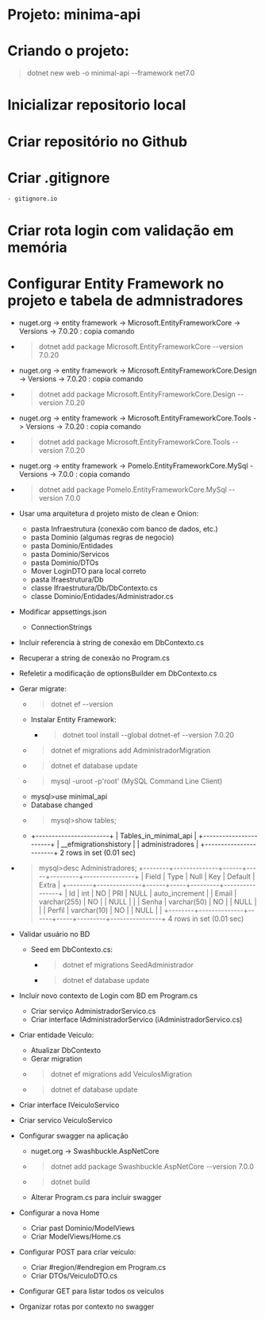 # Projeto: minima-api
# Criando o projeto:
>dotnet new web -o minimal-api --framework net7.0

# Inicializar repositorio local

# Criar repositório no Github

# Criar .gitignore
    - gitignore.io

# Criar rota login com validação em memória

# Configurar Entity Framework no projeto e tabela de admnistradores
 - nuget.org -> entity framework -> Microsoft.EntityFrameworkCore -> Versions -> 7.0.20 : copia comando
 - >dotnet add package Microsoft.EntityFrameworkCore --version 7.0.20
 - nuget.org -> entity framework -> Microsoft.EntityFrameworkCore.Design -> Versions -> 7.0.20 : copia comando
 - >dotnet add package Microsoft.EntityFrameworkCore.Design --version 7.0.20
 - nuget.org -> entity framework -> Microsoft.EntityFrameworkCore.Tools -> Versions -> 7.0.20 : copia comando
 - >dotnet add package Microsoft.EntityFrameworkCore.Tools --version 7.0.20
 - nuget.org -> entity framework -> Pomelo.EntityFrameworkCore.MySql - Versions -> 7.0.0 : copia comando
 - >dotnet add package Pomelo.EntityFrameworkCore.MySql --version 7.0.0
 - Usar uma arquitetura d projeto misto de clean e Onion:
   - pasta Infraestrutura (conexão com banco de dados, etc.)
   - pasta Dominio (algumas regras de negocio)
   - pasta Dominio/Entidades
   - pasta Dominio/Servicos
   - pasta Dominio/DTOs
   - Mover LoginDTO para local correto
   - pasta Ifraestrutura/Db
   - classe Ifraestrutura/Db/DbContexto.cs
   - classe Dominio/Entidades/Administrador.cs
 - Modificar appsettings.json
   - ConnectionStrings
 - Incluir referencia à string de conexão em DbContexto.cs
 - Recuperar a string de conexão no Program.cs
 - Refeletir a modificação de optionsBuilder em DbContexto.cs
 - Gerar migrate:
   - >dotnet ef --version
   - Instalar Entity Framework:
     - >dotnet tool install --global dotnet-ef --version 7.0.20
   - >dotnet ef migrations add AdministradorMigration
   - >dotnet ef database update
   - >mysql -uroot -p'root' (MySQL Command Line Client)
   - mysql>use minimal_api
   - Database changed
   - >mysql>show tables;
   - +-----------------------+
    | Tables_in_minimal_api |
    +-----------------------+
    | __efmigrationshistory |
    | administradores       |
    +-----------------------+
    2 rows in set (0.01 sec)

  - >mysql>desc Administradores;
    +--------+--------------+------+-----+---------+----------------+
    | Field  | Type         | Null | Key | Default | Extra          |
    +--------+--------------+------+-----+---------+----------------+
    | Id     | int          | NO   | PRI | NULL    | auto_increment |
    | Email  | varchar(255) | NO   |     | NULL    |                |
    | Senha  | varchar(50)  | NO   |     | NULL    |                |
    | Perfil | varchar(10)  | NO   |     | NULL    |                |
    +--------+--------------+------+-----+---------+----------------+
    4 rows in set (0.01 sec) 

- Validar usuário no BD
  - Seed em DbContexto.cs:
    - >dotnet ef migrations SeedAdministrador
    - >dotnet ef database update
- Incluir novo contexto de Login com BD em Program.cs
  - Criar serviço AdministradorServico.cs
  - Criar interface IAdministradorServico (iAdministradorServico.cs)
- Criar entidade Veiculo:
  - Atualizar DbContexto
  - Gerar migration
  - >dotnet ef migrations add VeiculosMigration
  - >dotnet ef database update
- Criar interface IVeiculoServico
- Criar servico VeiculoServico
- Configurar swagger na aplicação
  - nuget.org -> Swashbuckle.AspNetCore
  - >dotnet add package Swashbuckle.AspNetCore --version 7.0.0
  - >dotnet build
  - Alterar Program.cs para incluir swagger
- Configurar a nova Home
  - Criar past Dominio/ModelViews
  - Criar ModelViews/Home.cs
- Configurar POST para criar veículo:
  - Criar #region/#endregion em Program.cs
  - Criar DTOs/VeiculoDTO.cs
- Configurar GET para listar todos os veículos
- Organizar rotas por contexto no swagger